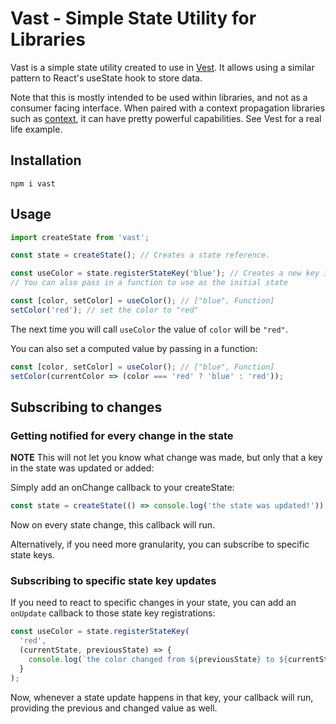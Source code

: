 # Vast - Simple State Utility for Libraries

Vast is a simple state utility created to use in [Vest](https://github.com/ealush/vest). It allows using a similar pattern to React's useState hook to store data.

Note that this is mostly intended to be used within libraries, and not as a consumer facing interface. When paired with a context propagation libraries such as [context](https://github.com/ealush/context), it can have pretty powerful capabilities. See Vest for a real life example.

## Installation

```
npm i vast
```

## Usage

```js
import createState from 'vast';

const state = createState(); // Creates a state reference.

const useColor = state.registerStateKey('blue'); // Creates a new key in the state, and gives it an initial value
// You can also pass in a function to use as the initial state

const [color, setColor] = useColor(); // ["blue", Function]
setColor('red'); // set the color to "red"
```

The next time you will call `useColor` the value of `color` will be `"red"`.

You can also set a computed value by passing in a function:

```js
const [color, setColor] = useColor(); // ["blue", Function]
setColor(currentColor => (color === 'red' ? 'blue' : 'red'));
```

## Subscribing to changes

### Getting notified for every change in the state

**NOTE** This will not let you know what change was made, but only that a key in the state was updated or added:

Simply add an onChange callback to your createState:

```js
const state = createState(() => console.log('the state was updated!'));
```

Now on every state change, this callback will run.

Alternatively, if you need more granularity, you can subscribe to specific state keys.

### Subscribing to specific state key updates

If you need to react to specific changes in your state, you can add an `onUpdate` callback to those state key registrations:

```js
const useColor = state.registerStateKey(
  'red',
  (currentState, previousState) => {
    console.log(`the color changed from ${previousState} to ${currentState}!`);
  }
);
```

Now, whenever a state update happens in that key, your callback will run, providing the previous and changed value as well.
